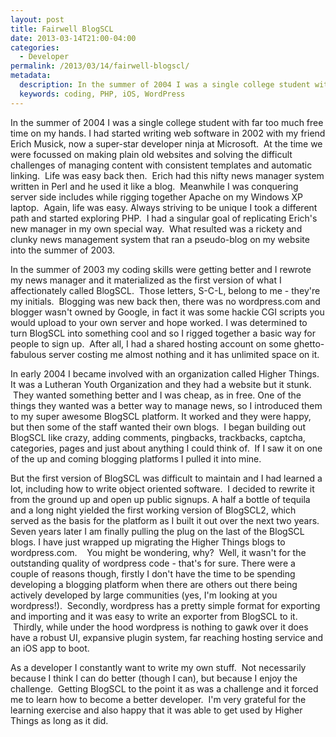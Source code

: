 ```yaml
---
layout: post
title: Fairwell BlogSCL
date: 2013-03-14T21:00-04:00
categories:
  - Developer
permalink: /2013/03/14/fairwell-blogscl/
metadata:
  description: In the summer of 2004 I was a single college student with far too much free time on my hands.
  keywords: coding, PHP, iOS, WordPress
---
```

In the summer of 2004 I was a single college student with far too much free time on my hands. I had started writing web software in 2002 with my friend Erich Musick, now a super-star developer ninja at Microsoft.  At the time we were focussed on making plain old websites and solving the difficult challenges of managing content with consistent templates and automatic linking.  Life was easy back then.  Erich had this nifty news manager system written in Perl and he used it like a blog.  Meanwhile I was conquering server side includes while rigging together Apache on my Windows XP laptop.  Again, life was easy. Always striving to be unique I took a different path and started exploring PHP.  I had a singular goal of replicating Erich's new manager in my own special way.  What resulted was a rickety and clunky news management system that ran a pseudo-blog on my website into the summer of 2003.

In the summer of 2003 my coding skills were getting better and I rewrote my news manager and it materialized as the first version of what I affectionately called BlogSCL.  Those letters, S-C-L, belong to me - they're my initials.  Blogging was new back then, there was no wordpress.com and blogger wasn't owned by Google, in fact it was some hackie CGI scripts you would upload to your own server and hope worked. I was determined to turn BlogSCL into something cool and so I rigged together a basic way for people to sign up.  After all, I had a shared hosting account on some ghetto-fabulous server costing me almost nothing and it has unlimited space on it.

In early 2004 I became involved with an organization called Higher Things. It was a Lutheran Youth Organization and they had a website but it stunk.  They wanted something better and I was cheap, as in free. One of the things they wanted was a better way to manage news, so I introduced them to my super awesome BlogSCL platform. It worked and they were happy, but then some of the staff wanted their own blogs.  I began building out BlogSCL like crazy, adding comments, pingbacks, trackbacks, captcha, categories, pages and just about anything I could think of.  If I saw it on one of the up and coming blogging platforms I pulled it into mine.

But the first version of BlogSCL was difficult to maintain and I had learned a lot, including how to write object oriented software.  I decided to rewrite it from the ground up and open up public signups. A half a bottle of tequila and a long night yielded the first working version of BlogSCL2, which served as the basis for the platform as I built it out over the next two years. Seven years later I am finally pulling the plug on the last of the BlogSCL blogs. I have just wrapped up migrating the Higher Things blogs to wordpress.com.    You might be wondering, why?  Well, it wasn't for the outstanding quality of wordpress code - that's for sure. There were a couple of reasons though, firstly I don't have the time to be spending developing a blogging platform when there are others out there being actively developed by large communities (yes, I'm looking at you wordpress!).  Secondly, wordpress has a pretty simple format for exporting and importing and it was easy to write an exporter from BlogSCL to it.  Thirdly, while under the hood wordpress is nothing to gawk over it does have a robust UI, expansive plugin system, far reaching hosting service and an iOS app to boot.

As a developer I constantly want to write my own stuff.  Not necessarily because I think I can do better (though I can), but because I enjoy the challenge.  Getting BlogSCL to the point it as was a challenge and it forced me to learn how to become a better developer.  I'm very grateful for the learning exercise and also happy that it was able to get used by Higher Things as long as it did.
